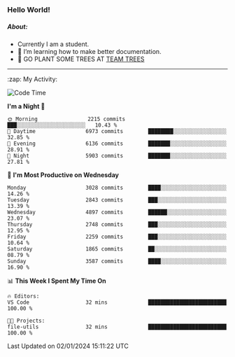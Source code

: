 ### Hello World!

##### About:
- Currently I am a student.
- 🌱 I’m learning how to make better documentation.
- 🌱 GO PLANT SOME TREES AT [TEAM TREES](https://teamtrees.org/)

---
  <summary>:zap: My Activity:</summary>
  
<!--START_SECTION:waka-->
![Code Time](http://img.shields.io/badge/Code%20Time-1%2C268%20hrs%2025%20mins-blue)

**I'm a Night 🦉** 

```text
🌞 Morning                2215 commits        ███░░░░░░░░░░░░░░░░░░░░░░   10.43 % 
🌆 Daytime                6973 commits        ████████░░░░░░░░░░░░░░░░░   32.85 % 
🌃 Evening                6136 commits        ███████░░░░░░░░░░░░░░░░░░   28.91 % 
🌙 Night                  5903 commits        ███████░░░░░░░░░░░░░░░░░░   27.81 % 
```
📅 **I'm Most Productive on Wednesday** 

```text
Monday                   3028 commits        ████░░░░░░░░░░░░░░░░░░░░░   14.26 % 
Tuesday                  2843 commits        ███░░░░░░░░░░░░░░░░░░░░░░   13.39 % 
Wednesday                4897 commits        ██████░░░░░░░░░░░░░░░░░░░   23.07 % 
Thursday                 2748 commits        ███░░░░░░░░░░░░░░░░░░░░░░   12.95 % 
Friday                   2259 commits        ███░░░░░░░░░░░░░░░░░░░░░░   10.64 % 
Saturday                 1865 commits        ██░░░░░░░░░░░░░░░░░░░░░░░   08.79 % 
Sunday                   3587 commits        ████░░░░░░░░░░░░░░░░░░░░░   16.90 % 
```


📊 **This Week I Spent My Time On** 

```text
🔥 Editors: 
VS Code                  32 mins             █████████████████████████   100.00 % 

🐱‍💻 Projects: 
file-utils               32 mins             █████████████████████████   100.00 % 
```


 Last Updated on 02/01/2024 15:11:22 UTC
<!--END_SECTION:waka-->

